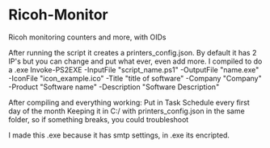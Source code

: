 # Ricoh-Monitor
Ricoh monitoring counters and more, with OIDs

After running the script it creates a printers_config.json. By default it has 2 IP's but you can change and put what ever, even add more. 
I compiled to do a .exe
Invoke-PS2EXE -InputFile "script_name.ps1" -OutputFile "name.exe" -IconFile "icon_example.ico" -Title "title of software" -Company "Company" -Product "Software name" -Description "Software Description"

After compiling and everything working:
  Put in Task Schedule every first day of the month
  Keeping it in C:/ with printers_config.json in the same folder, so if something breaks, you could troubleshoot

I made this .exe because it has smtp settings, in .exe its encripted.
